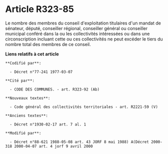 # Article R323-85

Le nombre des membres du conseil d'exploitation titulaires d'un mandat de sénateur, député, conseiller régional, conseiller
général ou conseiller municipal conféré dans la ou les collectivités intéressées ou dans une circonscription incluant cette
ou ces collectivités ne peut excéder le tiers du nombre total des membres de ce conseil.

**Liens relatifs à cet article**

	**Codifié par**:

	  - Décret n°77-241 1977-03-07

	**Cité par**:

	  - CODE DES COMMUNES. - art. R323-92 (Ab)

	**Nouveaux textes**:

	  - Code général des collectivités territoriales - art. R2221-59 (V)

	**Anciens textes**:

	  - Décret n°1930-02-17 art. 7 al. 1

	**Modifié par**:

	  - Décret n°88-621 1988-05-08 art. 43 JORF 8 mai 1988) A(Décret 2000-318 2000-04-07 art. 4 jorf 9 avril 2000
